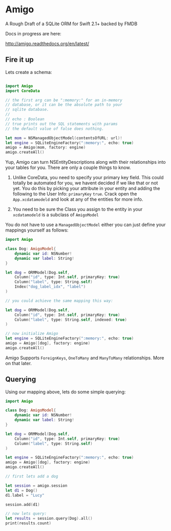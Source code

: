 # Amigo
A Rough Draft of a SQLite ORM for Swift 2.1+ backed by FMDB

Docs in progress are here:

http://amigo.readthedocs.org/en/latest/


## Fire it up

Lets create a schema:


```swift

import Amigo
import CoreData

// the first arg can be ":memory:" for an in-memory
// database, or it can be the absolute path to your
// sqlite database.
//
// echo : Boolean
// true prints out the SQL statements with params
// the default value of false does nothing.

let mom = NSManagedObjectModel(contentsOfURL: url)!
let engine = SQLiteEngineFactory(":memory:", echo: true)
amigo = Amigo(mom, factory: engine)
amigo.createAll()
```

Yup, Amigo can turn NSEntityDescriptions along with their relationships
into your tables for you. There are only a couple things to know.

1. Unlike CoreData, you need to specify your primary key field. This could
totally be automated for you, we havent decided if we like that or not yet.
You do this by picking your attribute in your entity and adding the following
to the User Info: `primaryKey` `true`. Crack open the `App.xcdatamodeld`
and look at any of the entities for more info.

2. You need to be sure the Class you assign to the entity in your `xcdatamodeld`
is a subclass of `AmigoModel`

You do not have to use a `ManagedObjectModel` either you can just define your
mappings yourself as follows:

```swift
import Amigo

class Dog: AmigoModel{
    dynamic var id: NSNumber!
    dynamic var label: String!
}

let dog = ORMModel(Dog.self,
    Column("id", type: Int.self, primaryKey: true)
    Column("label", type: String.self)
    Index("dog_label_idx", "label")
)

// you could achieve the same mapping this way:

let dog = ORMModel(Dog.self,
    Column("id", type: Int.self, primaryKey: true)
    Column("label", type: String.self, indexed: true)
)

// now initialize Amigo
let engine = SQLiteEngineFactory(":memory:", echo: true)
amigo = Amigo([dog], factory: engine)
amigo.createAll()
```

Amigo Supports `ForeignKeys`, `OneToMany` and `ManyToMany` relationships.
More on that later.

## Querying

Using our mapping above, lets do some simple querying:

```swift
import Amigo

class Dog: AmigoModel{
    dynamic var id: NSNumber!
    dynamic var label: String!
}

let dog = ORMModel(Dog.self,
    Column("id", type: Int.self, primaryKey: true)
    Column("label", type: String.self)
)

let engine = SQLiteEngineFactory(":memory:", echo: true)
amigo = Amigo([dog], factory: engine)
amigo.createAll()

// first lets add a dog

let session = amigo.session
let d1 = Dog()
d1.label = "Lucy"

session.add(d1)

// now lets query:
let results = session.query(Dog).all()
print(results.count)
```













